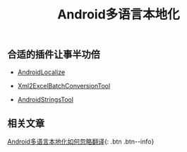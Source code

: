 ﻿---
title: 'Android多语言本地化'
excerpt : ""
categories: 
  - Android
tags:
  - Android
  - Android Localize
---

## 合适的插件让事半功倍

- [AndroidLocalize](https://blog.csdn.net/qq_43540406/article/details/113615407)

- [Xml2ExcelBatchConversionTool](https://plugins.jetbrains.com/plugin/17580-xml2excelbatchconversiontool)

- [AndroidStringsTool](https://plugins.jetbrains.com/plugin/14444-androidstringstool)

## 相关文章

[Android多语言本地化如何忽略翻译](/android/Android%E5%A4%9A%E8%AF%AD%E8%A8%80%E6%9C%AC%E5%9C%B0%E5%8C%96%E5%A6%82%E4%BD%95%E5%BF%BD%E7%95%A5%E7%BF%BB%E8%AF%91){: .btn .btn--info}
